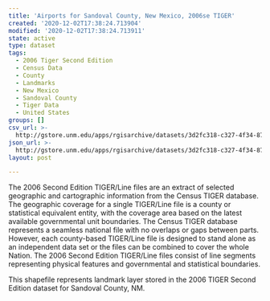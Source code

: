 ```yaml
---
title: 'Airports for Sandoval County, New Mexico, 2006se TIGER'
created: '2020-12-02T17:38:24.713904'
modified: '2020-12-02T17:38:24.713911'
state: active
type: dataset
tags:
  - 2006 Tiger Second Edition
  - Census Data
  - County
  - Landmarks
  - New Mexico
  - Sandoval County
  - Tiger Data
  - United States
groups: []
csv_url: >-
  http://gstore.unm.edu/apps/rgisarchive/datasets/3d2fc318-c327-4f34-87d5-11d9bc01910b/tgr2006se_sand_lkd.derived.csv
json_url: >-
  http://gstore.unm.edu/apps/rgisarchive/datasets/3d2fc318-c327-4f34-87d5-11d9bc01910b/tgr2006se_sand_lkd.derived.json
layout: post

---
```

The 2006 Second Edition TIGER/Line files are an extract of selected geographic and cartographic information from the Census TIGER database.  The geographic coverage for a single TIGER/Line file is a county or statistical equivalent entity, with the coverage area based on the latest available governmental unit boundaries. The Census TIGER database represents a seamless national file with no overlaps or gaps between parts.  However, each county-based TIGER/Line file is designed to stand alone as an independent data set or the files can be combined to cover the whole Nation.  The 2006 Second Edition  TIGER/Line files consist of line segments representing physical features and governmental and statistical boundaries.  

This shapefile represents landmark layer stored in the 2006 TIGER Second Edition dataset for Sandoval County, NM.
